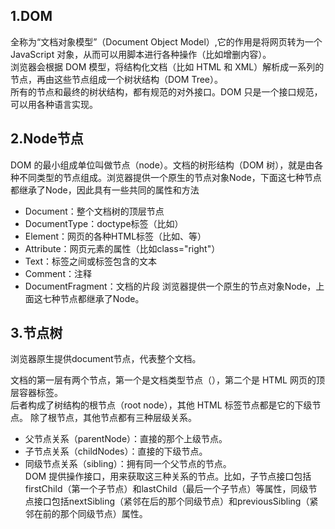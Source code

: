 ## 1.DOM
全称为“文档对象模型”（Document Object Model）,它的作用是将网页转为一个 JavaScript 对象，从而可以用脚本进行各种操作（比如增删内容）。  
浏览器会根据 DOM 模型，将结构化文档（比如 HTML 和 XML）解析成一系列的节点，再由这些节点组成一个树状结构（DOM Tree）。  
所有的节点和最终的树状结构，都有规范的对外接口。DOM 只是一个接口规范，可以用各种语言实现。
## 2.Node节点
DOM 的最小组成单位叫做节点（node）。文档的树形结构（DOM 树），就是由各种不同类型的节点组成。浏览器提供一个原生的节点对象Node，下面这七种节点都继承了Node，因此具有一些共同的属性和方法 
* Document：整个文档树的顶层节点
* DocumentType：doctype标签（比如<!DOCTYPE html>）
* Element：网页的各种HTML标签（比如<body>、<a>等）
* Attribute：网页元素的属性（比如class="right"）
* Text：标签之间或标签包含的文本
* Comment：注释
* DocumentFragment：文档的片段
浏览器提供一个原生的节点对象Node，上面这七种节点都继承了Node。  
  
## 3.节点树
浏览器原生提供document节点，代表整个文档。  

文档的第一层有两个节点，第一个是文档类型节点（<!doctype html>），第二个是 HTML 网页的顶层容器标签<html>。  
后者构成了树结构的根节点（root node），其他 HTML 标签节点都是它的下级节点。
除了根节点，其他节点都有三种层级关系。
* 父节点关系（parentNode）：直接的那个上级节点。
* 子节点关系（childNodes）：直接的下级节点。
* 同级节点关系（sibling）：拥有同一个父节点的节点。  
  DOM 提供操作接口，用来获取这三种关系的节点。比如，子节点接口包括firstChild（第一个子节点）和lastChild（最后一个子节点）等属性，同级节点接口包括nextSibling（紧邻在后的那个同级节点）和previousSibling（紧邻在前的那个同级节点）属性。


